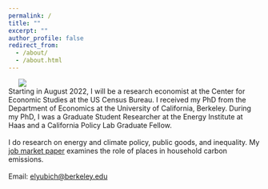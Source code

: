```yaml
---
permalink: /
title: ""
excerpt: ""
author_profile: false
redirect_from: 
  - /about/
  - /about.html
---
```


<div class="flex">
<img class="photo" src="{{site.url}}/images/bio-photo.jpeg" /> 
<div class="text">
Starting in August 2022, I will be a research economist at the Center for Economic Studies at the US Census Bureau. I received my PhD from the Department of Economics at the University of California, Berkeley. During my PhD, I was a Graduate Student Researcher at the Energy Institute at Haas and a California Policy Lab Graduate Fellow. 
<br/>
<br/>
I do research on energy and climate policy, public goods, and inequality. My <a href="https://evalyubich.com/files/Lyubich_UCBerkeley_JMP.pdf">job market paper</a> examines the role of places in household carbon emissions.
<br/>
<br/>
Email: <a href="mailto:elyubich@berkeley.edu">elyubich@berkeley.edu</a>
</div>
</div>
<style>
  .photo {
    display: block;
    max-width: 40%;
    margin: 0 20px;
  }

  .flex {
    display: flex;
    max-width: 900px;
    margin: auto;
    align-items: center;
  }

  @media (max-width: 600px){
    .flex {
      flex-direction: column;
    }
    .photo {
    max-width: 100%;
    margin-bottom: 20px;
    }

  }
  </style>